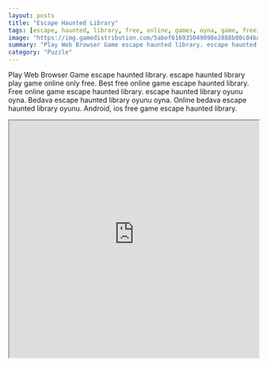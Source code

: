 ```yaml
---
layout: posts
title: "Escape Haunted Library"
tags: [escape, haunted, library, free, online, games, oyna, game, free, games, play, play, games]
image: "https://img.gamedistribution.com/5abef616935049098e2888b80c04ba4b.jpg"
summary: "Play Web Browser Game escape haunted library. escape haunted library play game online only free. Best free online game escape haunted library. Free online game escape haunted library. escape haunted library oyunu oyna. Bedava escape haunted library oyunu oyna. Online bedava escape haunted library oyunu. Android, ios free game escape haunted library."
category: "Puzzle"
---
```


Play Web Browser Game escape haunted library. escape haunted library play game online only free. Best free online game escape haunted library. Free online game escape haunted library. escape haunted library oyunu oyna. Bedava escape haunted library oyunu oyna. Online bedava escape haunted library oyunu. Android, ios free game escape haunted library.

<iframe width="100%" height="480px;" src="https://flash.gamedistribution.com?game=5abef616935049098e2888b80c04ba4b"></iframe>